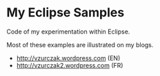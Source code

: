 My Eclipse Samples
==================

Code of my experimentation within Eclipse.

Most of these examples are illustrated on my blogs.
* http://vzurczak.wordpress.com (EN)
* http://vzurczak2.wordpress.com (FR)